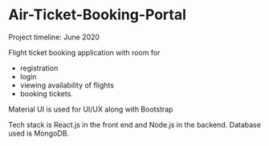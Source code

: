 # Air-Ticket-Booking-Portal

Project timeline: June 2020

Flight ticket booking application with room for 

- registration
- login
- viewing availability of flights
- booking tickets. 

Material UI is used for UI/UX along with Bootstrap 

Tech stack is React.js in the front end and Node.js in the backend. Database used is MongoDB.
